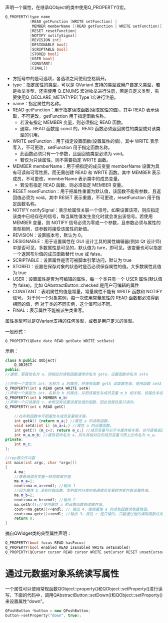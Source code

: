 声明一个属性，在继承QObject的类中使用Q_PROPERTY()宏。

```c++
Q_PROPERTY(type name
           (READ getFunction [WRITE setFunction] |
            MEMBER memberName [(READ getFunction | WRITE setFunction)])
           [RESET resetFunction]
           [NOTIFY notifySignal]
           [REVISION int]
           [DESIGNABLE bool]
           [SCRIPTABLE bool]
           [STORED bool]
           [USER bool]
           [CONSTANT]
           [FINAL])
```

+ 方括号中的是可选项，各选项之间使用空格隔开。
+ type：指定属性的类型，可以是 QVariant 支持的类型或用户自定义类型，若是枚举类型，还需使用 Q_ENUMS 宏对枚举进行注册，若是自定义类型，需要使用Q_DECLARE_METATYPE( Type )宏进行注册。
+ name：指定属性的名称。
+ READ getFunction：用于指定读取函数(读取属性的值)，其中 READ 表示读取，不可更改，getFunction
  用于指定函数名称。
  + 若没有指定 MEMBER 变量，则必须指定 READ 函数。
  + 通常，READ 函数是 const 的，READ 函数必须返回属性的类型或对该类型的引用。
+ WRITE setFunction：用于指定设置函数(设置属性的值)，其中 WRITE 表示写入，不可更改，setFunction
  用于指定函数名称。
  + 此函数必须只有一个参数，且返回值类型必须为 void。
  + 若仅为只读属性，则不需要指定 WRITE 函数。
+ MEMBER memberName：用于把指定的成员变量 memberName 设置为具有可读和可写性质，而无需创建
  READ 和 WRITE 函数。其中 MEMBER 表示成员，不可更改，memberName 表示类中的成员变量。
  + 若没有指定 READ 函数，则必须指定 MEMBER 变量。
+ RESET resetFunction：用于把属性重置为默认值，该函数不能有参数，且返回值必须为 void。其中 RESET 表示重置，不可更改，resetFunction 用于指定函数名称。
+ NOTIFY notifySignal：表示给属性关联一个信号。如果设置该项，则应指定该类中已经存在的信号，每当属性值发生变化时就会发出该信号。若使用 MEMBER 变量，则 NOTIFY 信号必须为零或一个参数，且参数必须与属性的类型相同，该参数将接受该属性的新值。
+ REVISION：设置版本号，默认为 0。
+ DESIGNABLE：用于设置属性在 GUI 设计工具的属性编辑器(例如 Qt 设计师)中是否可见，多数属性是可见的，默认值为 ture，即可见。该变量也可以指定一个返回布尔值的成员函数替代 true 或 false。
+ SCRIPTABLE：设置属性是否可被脚本引擎访问，默认为 true
+ STORED：设置在保存对象的状态时是否必须保存属性的值。大多数属性此值为 true
+ USER：设置属性是否为可编辑的属性，每一个类只有一个 USER 属性(默认值为
  false)。比如 QAbstractButton::checked 是用户可编辑的属性
+ CONSTANT：表明属性的值是常量，常量属性不能有 WRITE 函数和 NOTIFY 信号。
  对于同一个对象实例，每一次使用常量属性的 READ 函数都必须得到相同的值，但
  对于类的不同实例，这个值可以不同。
+ FINAL：表示属性不能被派生类重写。

属性类型可以是QVariant支持的任何类型，或者是用户定义的类型。

一般形式：

```
Q_PROPERTY(QDate date READ getDate WRITE setDate)
```



示例：

```c++
class A:public QObject{ 
    Q_OBJECT
public:
//通常，若属性名为 a，则相应的读取函数通常命名为 geta，设置函数命名为 seta
    
//声明一个类型为 int，名称为 a 的属性，并使用函数 getA 读取属性值，使用函数 setA 设置属性值。
Q_PROPERTY(int a READ getA WRITE setA)
//声明一个类型为 int，名称为 b 的属性，并把该属性与成员变量 m_b 相关联，该属性未设置存取函数。
Q_PROPERTY(int b MEMBER m_b)
//声明一个只读属性 c，本例没有设置该属性值的函数，因此该属性是只读的。
Q_PROPERTY(int c READ getC)
    
	//在存取函数中可把属性与成员变量相关联。
	int getA() {return m_a;} //属性 a 的读取函数。
	void setA(int i) {m_a=i;} //属性 a 的设置函数。
	int getC() {m_c=3; return m_c;} //成员变量可以不与属性相关联，也可直接返回数值 3。从此处可看到，属性可以不与数据成员相关联。
	int m_a,m_b; //属性若命名为 a，则与其相对应的成员变量习惯上应命名为 m_a。
private:
    int m_c; 
};


```

```c++
//cpp源文件内容
int main(int argc, char *argv[])
{ 
    A ma;
	//像普通成员变量一样存取属性值
	ma.m_a=1; 
    cout<<ma.m_a<<endl; //输出 1
	//因为属性 b 没有存取函数，本例暂时只使用普通成员变量的方式存取该属性值。
 	ma.m_b=2; 
    cout<<ma.m_b<<endl; //输出 2
	ma.setA(4);//使用属性 a 的设置函数修改属性值。
	cout<<ma.getA()<<endl; // 输出 4，使用属性 a 的读取函数读取属性值。
	cout<<ma.getc()<<endl; //输出 3，属性 c 是只读的，只能通过他的读取函数访问其值，因为没有设置函数，因此无法改变属性 c 的值。
	return 0; 
}
```

摘自QWidget类的典型属性声明：

```c++
Q_PROPERTY(bool focus READ hasFocus)
Q_PROPERTY(bool enabled READ isEnabled WRITE setEnabled)
Q_PROPERTY(QCursor cursor READ cursor WRITE setCursor RESET unsetCursor)
```

# 通过元数据对象系统读写属性

一个属性可以使用常规函数QObject::property()和QObject::setProperty()进行读写，下面的代码中，调用QAbstractButton::setDown()和QObject::setProperty()来设置属性“down”。

```c++
QPushButton *button = new QPushButton;
button->setProperty("down", true);
```

